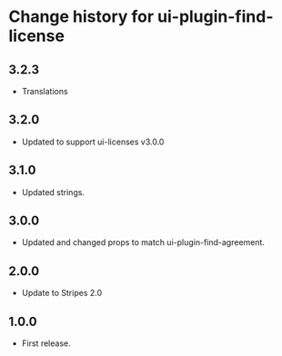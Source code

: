 # Change history for ui-plugin-find-license

## 3.2.3
* Translations

## 3.2.0
* Updated to support ui-licenses v3.0.0

## 3.1.0
* Updated strings.

## 3.0.0
* Updated and changed props to match ui-plugin-find-agreement.

## 2.0.0
* Update to Stripes 2.0

## 1.0.0

* First release.
